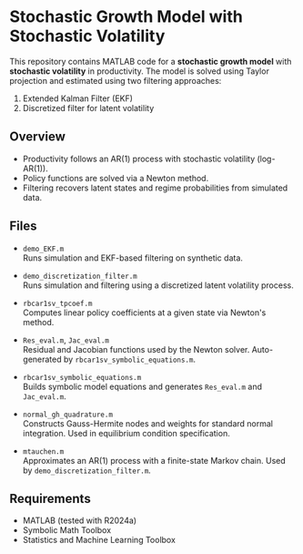 # Stochastic Growth Model with Stochastic Volatility

This repository contains MATLAB code for a **stochastic growth model** with **stochastic volatility** in productivity. The model is solved using Taylor projection and estimated using two filtering approaches:

1. Extended Kalman Filter (EKF)  
2. Discretized filter for latent volatility

## Overview

- Productivity follows an AR(1) process with stochastic volatility (log-AR(1)).
- Policy functions are solved via a Newton method.
- Filtering recovers latent states and regime probabilities from simulated data.

## Files

- `demo_EKF.m`  
  Runs simulation and EKF-based filtering on synthetic data.

- `demo_discretization_filter.m`  
  Runs simulation and filtering using a discretized latent volatility process.

- `rbcar1sv_tpcoef.m`  
  Computes linear policy coefficients at a given state via Newton's method.

- `Res_eval.m`, `Jac_eval.m`  
  Residual and Jacobian functions used by the Newton solver. Auto-generated by `rbcar1sv_symbolic_equations.m`.

- `rbcar1sv_symbolic_equations.m`  
  Builds symbolic model equations and generates `Res_eval.m` and `Jac_eval.m`.

- `normal_gh_quadrature.m`  
  Constructs Gauss-Hermite nodes and weights for standard normal integration. Used in equilibrium condition specification.

- `mtauchen.m`  
  Approximates an AR(1) process with a finite-state Markov chain. Used by `demo_discretization_filter.m`.

## Requirements

- MATLAB (tested with R2024a)  
- Symbolic Math Toolbox  
- Statistics and Machine Learning Toolbox
